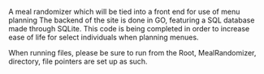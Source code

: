 A meal randomizer which will be tied into a front end for use of menu planning
The backend of the site is done in GO, featuring a SQL database made through
SQLite. This code is being completed in order to increase ease of life for
select individuals when planning menues.

When running files, please be sure to run from the Root, MealRandomizer, directory,
file pointers are set up as such.